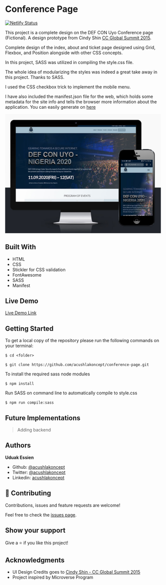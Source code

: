 # Conference Page

[![Netlify Status](https://api.netlify.com/api/v1/badges/9dfe44d9-6bf9-4cd1-84f0-47825b00fcff/deploy-status)](https://app.netlify.com/sites/defconuyo/deploys)

This project is a complete design on the DEF CON Uyo Conference page (Fictional). A design prototype from Cindy Shin [CC Global Summit 2015](https://www.behance.net/gallery/29845175/CC-Global-Summit-2015).

Complete design of the index, about and ticket page designed using Grid, Flexbox, and Position alongside with other CSS concepts.

In this project, SASS was utilized in compiling the style.css file.

The whole idea of modularizing the styles was indeed a great take away in this project. Thanks to SASS.

I used the CSS checkbox trick to implement the mobile menu.

I have also included the manifest.json file for the web, which holds some metadata for the site info and tells the browser more information about the application. You can easily generate on [here](https://tomitm.github.io/appmanifest/)

![screenshot](./imgs/screenshot.jpg)

## Built With

- HTML
- CSS
- Stickler for CSS validation
- FontAwesome
- SASS
- Manifest

## Live Demo

[Live Demo Link](https://defconuyo.netlify.app/)

## Getting Started

To get a local copy of the repository please run the following commands on your terminal:

```
$ cd <folder>
```

```
$ git clone https://github.com/acushlakoncept/conference-page.git
```

To install the required sass node modules

```
$ npm install

```

Run SASS on command line to automatically compile to style.css

```
$ npm run compile:sass

```

## Future Implementations

> Adding backend

## Authors

**Uduak Essien**

- Github: [@acushlakoncept](https://github.com/acushlakoncept/)
- Twitter: [@acushlakoncept](https://twitter.com/acushlakoncept)
- Linkedin: [acushlakoncept](https://www.linkedin.com/in/acushlakoncept/)

## 🤝 Contributing

Contributions, issues and feature requests are welcome!

Feel free to check the [issues page](https://github.com/acushlakoncept/conference-page/issues).

## Show your support

Give a ⭐️ if you like this project!

## Acknowledgments

- UI Design Credits goes to [Cindy Shin - CC Global Summit 2015](https://www.behance.net/gallery/29845175/CC-Global-Summit-2015)
- Project inspired by Microverse Program
